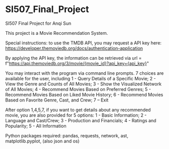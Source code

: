 # SI507_Final_Project
SI507 Final Project for Anqi Sun

This project is a Movie Recommendation System.

Special instructions: to use the TMDB API, you may request a API key here: https://developer.themoviedb.org/docs/authentication-application

By applying the API key, the information can be retrieved via url = f"https://api.themoviedb.org/3/movie/{movie_id}?api_key={api_key}"

You may interact with the program via command line prompts. 7 choices are available for the user, including 1 - Query Details of a Specific Movie; 2 - View the Genre and Counts of All Movies; 3 - Show the Visualized Network of All Movies; 4 - Recommend Movies Based on Preferred Genres; 5 - Recommend Movies Based on Liked Movie History; 6 - Recommend Movies Based on Favorite Genre, Cast, and Crew; 7 – Exit

After option 1,4,5,7, if you want to get details about any recommended movie, you are also provided for 5 options: 1 - Basic Information; 2 - Language and Cast/Crew; 3 - Production and Financials; 4 - Ratings and Popularity; 5 - All Information

Python packages required: pandas, requests, network, ast, matplotlib.pyplot, (also json and os)





